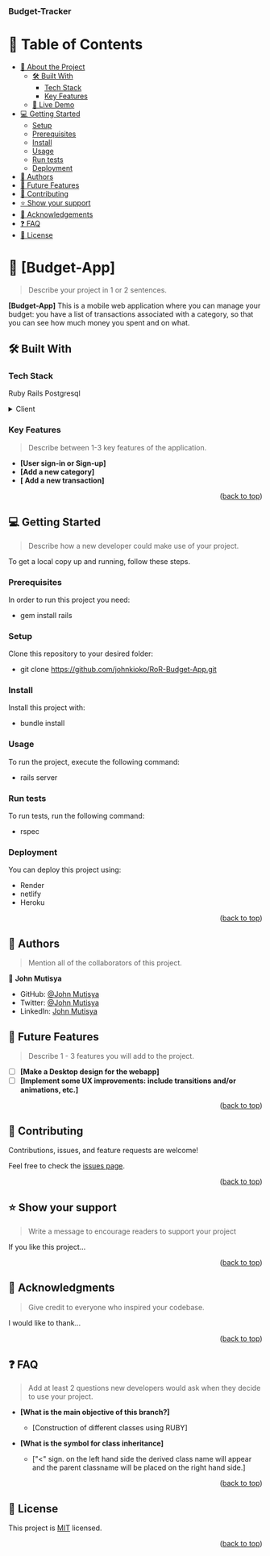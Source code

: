 <a name="readme-top"></a>

<!--
HOW TO USE:
This is an example of how you may give instructions on setting up your project locally.

Modify this file to match your project and remove sections that don't apply.

REQUIRED SECTIONS:
- Table of Contents
- About the Project
  - Built With
  - Live Demo
- Getting Started
- Authors
- Future Features
- Contributing
- Show your support
- Acknowledgements
- License

After you're finished please remove all the comments and instructions!
-->


  <h3><b>Budget-Tracker</b></h3>

</div>

<!-- TABLE OF CONTENTS -->

# 📗 Table of Contents

- [📖 About the Project](#about-project)
  - [🛠 Built With](#built-with)
    - [Tech Stack](#tech-stack)
    - [Key Features](#key-features)
  - [🚀 Live Demo](#live-demo)
- [💻 Getting Started](#getting-started)
  - [Setup](#setup)
  - [Prerequisites](#prerequisites)
  - [Install](#install)
  - [Usage](#usage)
  - [Run tests](#run-tests)
  - [Deployment](#triangular_flag_on_post-deployment)
- [👥 Authors](#authors)
- [🔭 Future Features](#future-features)
- [🤝 Contributing](#contributing)
- [⭐️ Show your support](#support)
- [🙏 Acknowledgements](#acknowledgements)
- [❓ FAQ](#faq)
- [📝 License](#license)

<!-- PROJECT DESCRIPTION -->

# 📖 [Budget-App] <a name="about-project"></a>

> Describe your project in 1 or 2 sentences.

**[Budget-App]** This is a mobile web application where you can manage your budget: you have a list of transactions associated with a category, so that you can see how much money you spent and on what.
## 🛠 Built With <a name="built-with"></a>

### Tech Stack <a name="tech-stack"></a>
Ruby
Rails
Postgresql

<details>
  <summary>Client</summary>
 </details>


### Key Features <a name="key-features"></a>

> Describe between 1-3 key features of the application.

- **[User sign-in or Sign-up]**
- **[Add a new category]**
- **[ Add a new transaction]**

<p align="right">(<a href="#readme-top">back to top</a>)</p>

<!-- LIVE DEMO -->

<!-- GETTING STARTED -->

## 💻 Getting Started <a name="getting-started"></a>

> Describe how a new developer could make use of your project.

To get a local copy up and running, follow these steps.

### Prerequisites

In order to run this project you need:

- gem install rails

### Setup

Clone this repository to your desired folder:

- git clone https://github.com/johnkioko/RoR-Budget-App.git


### Install

Install this project with:

- bundle install

### Usage

To run the project, execute the following command:

-   rails server

### Run tests

To run tests, run the following command:

- rspec

### Deployment

You can deploy this project using:
- Render
- netlify
- Heroku

<p align="right">(<a href="#readme-top">back to top</a>)</p>

<!-- AUTHORS -->

## 👥 Authors <a name="authors"></a>

> Mention all of the collaborators of this project.


👤 **John Mutisya**

  - GitHub: [@John Mutisya](https://github.com/johnkioko)
  - Twitter: [@John Mutisya](https://twitter.com/John_Web_Dev)
  - LinkedIn: [John Mutisya](https://linkedin.com/in/johnmutisya)

<!-- FUTURE FEATURES -->

## 🔭 Future Features <a name="future-features"></a>

> Describe 1 - 3 features you will add to the project.

- [ ] **[Make a Desktop design for the webapp]**
- [ ] **[Implement some UX improvements: include transitions and/or animations, etc.]**

<p align="right">(<a href="#readme-top">back to top</a>)</p>

<!-- CONTRIBUTING -->

## 🤝 Contributing <a name="contributing"></a>

Contributions, issues, and feature requests are welcome!

Feel free to check the [issues page](../../issues/).

<p align="right">(<a href="#readme-top">back to top</a>)</p>

<!-- SUPPORT -->

## ⭐️ Show your support <a name="support"></a>

> Write a message to encourage readers to support your project

If you like this project...

<p align="right">(<a href="#readme-top">back to top</a>)</p>

<!-- ACKNOWLEDGEMENTS -->

## 🙏 Acknowledgments <a name="acknowledgements"></a>

> Give credit to everyone who inspired your codebase.

I would like to thank...

<p align="right">(<a href="#readme-top">back to top</a>)</p>

<!-- FAQ (optional) -->

## ❓ FAQ <a name="faq"></a>

> Add at least 2 questions new developers would ask when they decide to use your project.

- **[What is the main objective of this branch?]**

  - [Construction of different classes using RUBY]

- **[What is the symbol for class inheritance]**

  - ["<" sign. on the left hand side the derived class name will appear and the parent classname will be placed on the right hand side.]

<p align="right">(<a href="#readme-top">back to top</a>)</p>

<!-- LICENSE -->

## 📝 License <a name="license"></a>

This project is [MIT](./MIT.md) licensed.

<p align="right">(<a href="#readme-top">back to top</a>)</p>


